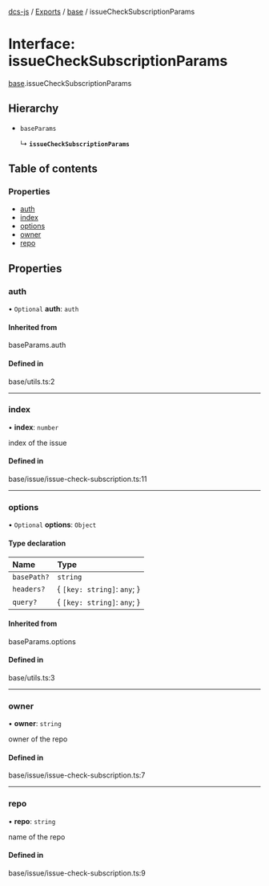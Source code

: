 [dcs-js](../README.md) / [Exports](../modules.md) / [base](../modules/base.md) / issueCheckSubscriptionParams

# Interface: issueCheckSubscriptionParams

[base](../modules/base.md).issueCheckSubscriptionParams

## Hierarchy

- `baseParams`

  ↳ **`issueCheckSubscriptionParams`**

## Table of contents

### Properties

- [auth](base.issueCheckSubscriptionParams.md#auth)
- [index](base.issueCheckSubscriptionParams.md#index)
- [options](base.issueCheckSubscriptionParams.md#options)
- [owner](base.issueCheckSubscriptionParams.md#owner)
- [repo](base.issueCheckSubscriptionParams.md#repo)

## Properties

### <a id="auth" name="auth"></a> auth

• `Optional` **auth**: `auth`

#### Inherited from

baseParams.auth

#### Defined in

base/utils.ts:2

___

### <a id="index" name="index"></a> index

• **index**: `number`

index of the issue

#### Defined in

base/issue/issue-check-subscription.ts:11

___

### <a id="options" name="options"></a> options

• `Optional` **options**: `Object`

#### Type declaration

| Name | Type |
| :------ | :------ |
| `basePath?` | `string` |
| `headers?` | { `[key: string]`: `any`;  } |
| `query?` | { `[key: string]`: `any`;  } |

#### Inherited from

baseParams.options

#### Defined in

base/utils.ts:3

___

### <a id="owner" name="owner"></a> owner

• **owner**: `string`

owner of the repo

#### Defined in

base/issue/issue-check-subscription.ts:7

___

### <a id="repo" name="repo"></a> repo

• **repo**: `string`

name of the repo

#### Defined in

base/issue/issue-check-subscription.ts:9
